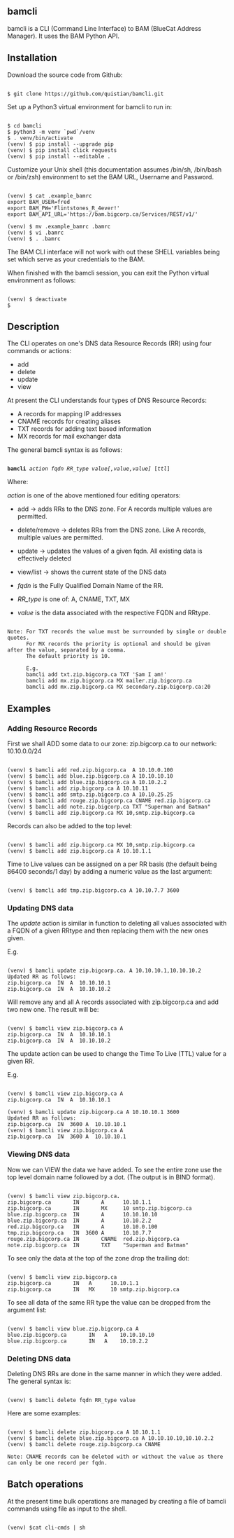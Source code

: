 ## bamcli

bamcli is a CLI (Command Line Interface) to BAM (BlueCat Address Manager). It uses the BAM Python API.

## Installation

Download the source code from Github:

<pre><code>
$ git clone https://github.com/quistian/bamcli.git
</code></pre>

Set up a Python3 virtual environment for bamcli to run in:

<pre><code>
$ cd bamcli
$ python3 -m venv `pwd`/venv
$ . venv/bin/activate
(venv) $ pip install --upgrade pip
(venv) $ pip install click requests
(venv) $ pip install --editable .
</code></pre>

Customize your Unix shell (this documentation assumes /bin/sh, /bin/bash or /bin/zsh) environment to set the BAM URL, Username and Password.

<pre><code>
(venv) $ cat .example_bamrc
export BAM_USER=fred
export BAM_PW='Flintstones_R_4ever!'
export BAM_API_URL='https://bam.bigcorp.ca/Services/REST/v1/'

(venv) $ mv .example_bamrc .bamrc
(venv) $ vi .bamrc
(venv) $ . .bamrc
</code></pre>

The BAM CLI interface will not work with out these SHELL variables being set which serve as your credentials to the BAM.

When finished with the bamcli session, you can exit the Python virtual environment as follows:

<pre><code>
(venv) $ deactivate
$
</code></pre>


## Description

The CLI operates on one's DNS data Resource Records (RR) using four commands or actions:

* add
* delete
* update
* view

At present the CLI understands four types of DNS Resource Records:

* A records for mapping IP addresses
* CNAME records for creating aliases
* TXT records for adding text based information
* MX records for mail exchanger data

The general bamcli syntax is as follows:

<pre><code>
<b>bamcli</b> <i>action</i> <i>fqdn</i> <i>RR_type</i> <i>value[,value,value]</i> [<i>ttl</i>]
</code></pre>

Where: <br>

<i>action</i> is one of the above mentioned four editing operators:

* add -> adds RRs to the DNS zone. For A records multiple values are permitted.
* delete/remove -> deletes RRs from the DNS zone. Like A records, multiple values are permitted.
* update -> updates the values of a given fqdn. All existing data is effectively deleted
* view/list -> shows the current state of the DNS data

* <i>fqdn</i> is the Fully Qualified Domain Name of the RR.

* <i>RR_type</i> is one of: A, CNAME, TXT, MX
 
* <i>value</i> is the data associated with the respective FQDN and RRtype.

<pre><code>
Note: For TXT records the value must be surrounded by single or double quotes.
      For MX records the priority is optional and should be given after the value, separated by a comma.
      The default priority is 10.
      
      E.g.
      bamcli add txt.zip.bigcorp.ca TXT 'Sam I am!'
      bamcli add mx.zip.bigcorp.ca MX mailer.zip.bigcorp.ca
      bamcli add mx.zip.bigcorp.ca MX secondary.zip.bigcorp.ca:20
</code></pre>

## Examples

<h3> Adding Resource Records</h3>
  
First we shall ADD some data to our zone: zip.bigcorp.ca to our network: 10.10.0.0/24

<pre><code>
(venv) $ bamcli add red.zip.bigcorp.ca  A 10.10.0.100
(venv) $ bamcli add blue.zip.bigcorp.ca A 10.10.10.10
(venv) $ bamcli add blue.zip.bigcorp.ca A 10.10.2.2
(venv) $ bamcli add zip.bigcorp.ca A 10.10.11
(venv) $ bamcli add smtp.zip.bigcorp.ca A 10.10.25.25
(venv) $ bamcli add rouge.zip.bigcorp.ca CNAME red.zip.bigcorp.ca
(venv) $ bamcli add note.zip.bigcorp.ca TXT "Superman and Batman"
(venv) $ bamcli add zip.bigcorp.ca MX 10,smtp.zip.bigcorp.ca
</code></pre>

Records can also be added to the top level:

<pre><code>
(venv) $ bamcli add zip.bigcorp.ca MX 10,smtp.zip.bigcorp.ca
(venv) $ bamcli add zip.bigcorp.ca A 10.10.1.1
</code></pre>

Time to Live values can be assigned on a per RR basis (the default being 86400 seconds/1 day) by adding a numeric value as the last argument:

<pre><code>
(venv) $ bamcli add tmp.zip.bigcorp.ca A 10.10.7.7 3600
</code></pre>

<h3> Updating DNS data </h3>

The <i>update</i> action is similar in function to deleting all values associated with a FQDN of a given RRtype and then replacing them with the new ones given.

E.g.

<pre><code>
(venv) $ bamcli update zip.bigcorp.ca. A 10.10.10.1,10.10.10.2
Updated RR as follows:
zip.bigcorp.ca  IN  A  10.10.10.1
zip.bigcorp.ca  IN  A  10.10.10.2
</code></pre>

Will remove any and all A records associated with zip.bigcorp.ca and add two new one. The result will be:

<pre><code>
(venv) $ bamcli view zip.bigcorp.ca A
zip.bigcorp.ca  IN  A  10.10.10.1
zip.bigcorp.ca  IN  A  10.10.10.2
</code></pre>

The update action can be used to change the Time To Live (TTL) value for a given RR.

E.g.

<pre><code>
(venv) $ bamcli view zip.bigcorp.ca A
zip.bigcorp.ca  IN  A  10.10.10.1

(venv) $ bamcli update zip.bigcorp.ca A 10.10.10.1 3600
Updated RR as follows:
zip.bigcorp.ca  IN  3600 A  10.10.10.1
(venv) $ bamcli view zip.bigcorp.ca A
zip.bigcorp.ca  IN  3600 A  10.10.10.1
</code></pre>

<h3> Viewing DNS data </h3>

Now we can VIEW the data we have added. To see the entire zone use the top level domain name followed by a dot. (The output is in BIND format).



<pre><code>
(venv) $ bamcli view zip.bigcorp.ca<b>.</b>
zip.bigcorp.ca       IN       A      10.10.1.1
zip.bigcorp.ca       IN       MX     10 smtp.zip.bigcorp.ca
blue.zip.bigcorp.ca  IN       A      10.10.10.10
blue.zip.bigcorp.ca  IN       A      10.10.2.2
red.zip.bigcorp.ca   IN       A      10.10.0.100
tmp.zip.bigcorp.ca   IN  3600 A      10.10.7.7
rouge.zip.bigcorp.ca IN       CNAME  red.zip.bigcorp.ca
note.zip.bigcorp.ca  IN       TXT    "Superman and Batman"
</code></pre>

To see only the data at the top of the zone drop the trailing dot:

<pre><code>
(venv) $ bamcli view zip.bigcorp.ca
zip.bigcorp.ca       IN   A      10.10.1.1
zip.bigcorp.ca       IN   MX     10 smtp.zip.bigcorp.ca
</code></pre>

To see all data of the same RR type the value can be dropped from the argument list:



<pre><code>
(venv) $ bamcli view blue.zip.bigcorp.ca A
blue.zip.bigcorp.ca       IN   A    10.10.10.10
blue.zip.bigcorp.ca       IN   A    10.10.2.2
</code></pre>

<h3> Deleting DNS data </h3>

Deleting DNS RRs are done in the same manner in which they were added. The general syntax is:

<pre><code>
(venv) $ bamcli delete fqdn RR_type value
</code></pre>

Here are some examples:

<pre><code>
(venv) $ bamcli delete zip.bigcorp.ca A 10.10.1.1
(venv) $ bamcli delete blue.zip.bigcorp.ca A 10.10.10.10,10.10.2.2
(venv) $ bamcli delete rouge.zip.bigcorp.ca CNAME

Note: CNAME records can be deleted with or without the value as there can only be one record per fqdn.
</code></pre>

## Batch operations

At the present time bulk operations are managed by creating a file of bamcli commands using file as input to the shell.

<pre><code>
(venv) $cat cli-cmds | sh
</code></pre>
